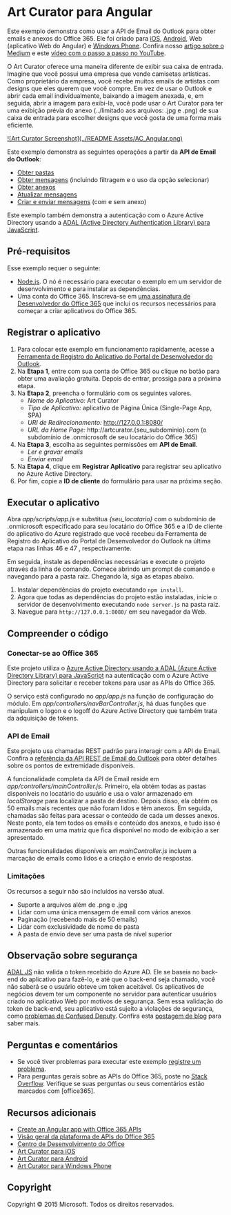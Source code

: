 # Art Curator para Angular 

Este exemplo demonstra como usar a API de Email do Outlook para obter emails e anexos do Office 365. Ele foi criado para [iOS](https://github.com/OfficeDev/O365-iOS-ArtCurator), [Android](https://github.com/OfficeDev/O365-Android-ArtCurator), Web (aplicativo Web do Angular) e [Windows Phone](https://github.com/OfficeDev/O365-WinPhone-ArtCurator). Confira nosso [artigo sobre o Medium](https://medium.com/office-app-development) e este [vídeo com o passo a passo no YouTube](https://www.youtube.com/watch?v=M88A6VB9IIw&amp;feature=youtu.be).

O Art Curator oferece uma maneira diferente de exibir sua caixa de entrada. Imagine que você possui uma empresa que vende camisetas artísticas. Como proprietário da empresa, você recebe muitos emails de artistas com designs que eles querem que você compre. Em vez de usar o Outlook e abrir cada email individualmente, baixando a imagem anexada, e, em seguida, abrir a imagem para exibi-la, você pode usar o Art Curator para ter uma exibição prévia do anexo (../limitado aos arquivos: .jpg e .png) de sua caixa de entrada para escolher designs que você gosta de uma forma mais eficiente.

[![Art Curator Screenshot](../README Assets/AC_Angular.png)](https://youtu.be/4LOvkweDfhY "Click to see the sample in action.")

Este exemplo demonstra as seguintes operações a partir da **API de Email do Outlook**:
* [Obter pastas](https://msdn.microsoft.com/office/office365/APi/mail-rest-operations#GetFolders)
* [Obter mensagens](https://msdn.microsoft.com/office/office365/APi/mail-rest-operations#Getmessages) (incluindo filtragem e o uso da opção selecionar) 
* [Obter anexos](https://msdn.microsoft.com/office/office365/APi/mail-rest-operations#GetAttachments)
* [Atualizar mensagens](https://msdn.microsoft.com/office/office365/APi/mail-rest-operations#Updatemessages)
* [Criar e enviar mensagens](https://msdn.microsoft.com/office/office365/APi/mail-rest-operations#Sendmessages) (com e sem anexo) 

Este exemplo também demonstra a autenticação com o Azure Active Directory usando a [ADAL (Active Directory Authentication Library) para JavaScript](https://github.com/AzureAD/azure-activedirectory-library-for-js).

<a name="prerequisites"></a>
## Pré-requisitos

Esse exemplo requer o seguinte:
* [Node.js](https://nodejs.org/). O nó é necessário para executar o exemplo em um servidor de desenvolvimento e para instalar as dependências. 
* Uma conta do Office 365. Inscreva-se em [uma assinatura de Desenvolvedor do Office 365](http://aka.ms/ro9c62) que inclui os recursos necessários para começar a criar aplicativos do Office 365.

<a name="configure"></a>
## Registrar o aplicativo

1. Para colocar este exemplo em funcionamento rapidamente, acesse a [Ferramenta de Registro do Aplicativo do Portal de Desenvolvedor do Outlook](https://dev.outlook.com/appregistration).
2. Na **Etapa 1**, entre com sua conta do Office 365 ou clique no botão para obter uma avaliação gratuita. Depois de entrar, prossiga para a próxima etapa.
3. Na **Etapa 2**, preencha o formulário com os seguintes valores.
	* *Nome do Aplicativo:* Art Curator
	* *Tipo de Aplicativo:* aplicativo de Página Única (Single-Page App, SPA)
	* *URI de Redirecionamento:* http://127.0.0.1:8080/
	* *URL da Home Page:* http://artcurator.{seu_subdominio}.com (o subdomínio de .onmicrosoft de seu locatário do Office 365)
4. Na **Etapa 3**, escolha as seguintes permissões em **API de Email**.
	* *Ler e gravar emails*
	* *Enviar email*
5. Na **Etapa 4**, clique em **Registrar Aplicativo** para registrar seu aplicativo no Azure Active Directory.
6. Por fim, copie a **ID de cliente** do formulário para usar na próxima seção.

<a name="run"></a>
## Executar o aplicativo

Abra *app/scripts/app.js* e substitua *{seu_locatario}* com o subdomínio de .onmicrosoft especificado para seu locatário do Office 365 e a ID de cliente do aplicativo do Azure registrado que você recebeu da Ferramenta de Registro do Aplicativo do Portal de Desenvolvedor do Outlook na última etapa nas linhas 46 e 47 , respectivamente. 

Em seguida, instale as dependências necessárias e execute o projeto através da linha de comando. Comece abrindo um prompt de comando e navegando para a pasta raiz. Chegando lá, siga as etapas abaixo.

1. Instalar dependências do projeto executando ```npm install```.
2. Agora que todas as dependências do projeto estão instaladas, inicie o servidor de desenvolvimento executando ```node server.js``` na pasta raiz.
3. Navegue para ```http://127.0.0.1:8080/``` em seu navegador da Web.

<a name="understand"></a>
## Compreender o código

### Conectar-se ao Office 365

Este projeto utiliza o [Azure Active Directory usando a ADAL (Azure Active Directory Library) para JavaScript](https://github.com/AzureAD/azure-activedirectory-library-for-js) na autenticação com o Azure Active Directory para solicitar e receber tokens para usar as APIs do Office 365.

O serviço está configurado no *app/app.js* na função de configuração do módulo. Em *app/controllers/navBarController.js*, há duas funções que manipulam o logon e o logoff do Azure Active Directory que também trata da adquisição de tokens. 

### API de Email

Este projeto usa chamadas REST padrão para interagir com a API de Email. Confira a [referência da API REST de Email do Outlook](https://msdn.microsoft.com/pt-br/office/office365/api/mail-rest-operations) para obter detalhes sobre os pontos de extremidade disponíveis.

A funcionalidade completa da API de Email reside em *app/controllers/mainController.js*. Primeiro, ela obtém todas as pastas disponíveis no locatário do usuário e usa o valor armazenado em *localStorage* para localizar a pasta de destino. Depois disso, ela obtém os 50 emails mais recentes que não foram lidos e têm anexos. Em seguida, chamadas são feitas para acessar o conteúdo de cada um desses anexos. Neste ponto, ela tem todos os emails e conteúdo dos anexos, e tudo isso é armazenado em uma matriz que fica disponível no modo de exibição a ser apresentado.

Outras funcionalidades disponíveis em *mainController.js* incluem a marcação de emails como lidos e a criação e envio de respostas. 

### Limitações

Os recursos a seguir não são incluídos na versão atual.

* Suporte a arquivos além de .png e .jpg
* Lidar com uma única mensagem de email com vários anexos
* Paginação (recebendo mais de 50 emails)
* Lidar com exclusividade de nome de pasta
* A pasta de envio deve ser uma pasta de nível superior

## Observação sobre segurança
[ADAL JS](https://github.com/AzureAD/azure-activedirectory-library-for-js) não valida o token recebido do Azure AD. Ele se baseia no back-end do aplicativo para fazê-lo, e até que o back-end seja chamado, você não saberá se o usuário obteve um token aceitável. Os aplicativos de negócios devem ter um componente no servidor para autenticar usuários criado no aplicativo Web por motivos de segurança. Sem essa validação do token de back-end, seu aplicativo está sujeito a violações de segurança, como [problemas de Confused Deputy](https://en.wikipedia.org/wiki/Confused_deputy_problem). Confira esta [postagem de blog](http://www.cloudidentity.com/blog/2015/02/19/introducing-adal-js-v1/) para saber mais.

<a name="questions-and-comments"></a>
## Perguntas e comentários

- Se você tiver problemas para executar este exemplo [registre um problema](https://github.com/OfficeDev/O365-Angular-ArtCurator/issues).
- Para perguntas gerais sobre as APIs do Office 365, poste no [Stack Overflow](http://stackoverflow.com/). Verifique se suas perguntas ou seus comentários estão marcados com [office365].
  
<a name="additional-resources"></a>
## Recursos adicionais

* [Create an Angular app with Office 365 APIs](http://aka.ms/get-started-with-js)
* [Visão geral da plataforma de APIs do Office 365](http://msdn.microsoft.com/office/office365/howto/platform-development-overview)
* [Centro de Desenvolvimento do Office](http://dev.office.com/)
* [Art Curator para iOS](https://github.com/OfficeDev/O365-iOS-ArtCurator)
* [Art Curator para Android](https://github.com/OfficeDev/O365-Android-ArtCurator)
* [Art Curator para Windows Phone](https://github.com/OfficeDev/O365-WinPhone-ArtCurator)

## Copyright
Copyright © 2015 Microsoft. Todos os direitos reservados.

